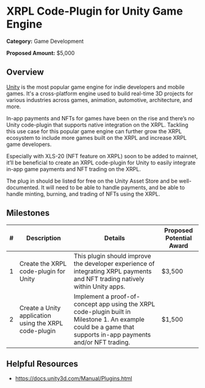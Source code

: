# XRPL Code-Plugin for Unity Game Engine

**Category:** Game Development

**Proposed Amount:** $5,000

## Overview

[Unity](https://www.unity.com/) is the most popular game engine for indie developers and mobile games. It's a cross-platform engine used to build real-time 3D projects for various industries across games, animation, automotive, architecture, and more.

In-app payments and NFTs for games have been on the rise and there’s no Unity code-plugin that supports native integration on the XRPL. Tackling this use case for this popular game engine can further grow the XRPL ecosystem to include more games built on the XRPL and increase XRPL game developers.

Especially with XLS-20 (NFT feature on XRPL) soon to be added to mainnet, it’ll be beneficial to create an XRPL code-plugin for Unity to easily integrate in-app game payments and NFT trading on the XRPL.

The plug in should be listed for free on the Unity Asset Store and be well-documented.
It will need to be able to handle payments, and be able to handle minting, burning, and trading of NFTs using the XRPL.

## Milestones

| # | Description | Details | Proposed Potential Award |
| --- | --- | --- | --- |
| 1 | Create the XRPL code-plugin for Unity | This plugin should improve the developer experience of integrating XRPL payments and NFT trading natively within Unity apps. | $3,500 |
| 2 | Create a Unity application using the XRPL code-plugin | Implement a proof-of-concept app using the XRPL code-plugin built in Milestone 1. An example could be a game that supports in-app payments and/or NFT trading. | $1,500 |

## Helpful Resources
- https://docs.unity3d.com/Manual/Plugins.html
